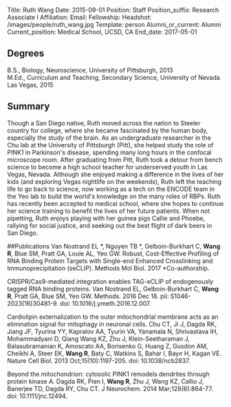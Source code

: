 Title: Ruth Wang
Date: 2015-09-01
Position: Staff
Position_suffix: Research Associate I
Affiliation:
Email: 
Fellowship:
Headshot: /images/people/ruth_wang.jpg
Template: person
Alumni_or_current: Alumni
Current_position: Medical School, UCSD, CA
End_date: 2017-05-01
<!-- Status: draft -->

## Degrees
B.S., Biology, Neuroscience, University of Pittsburgh, 2013   
M.Ed., Curriculum and Teaching, Secondary Science, University of Nevada Las Vegas, 2015  

## Summary
Though a San Diego native, Ruth moved across the nation to Steeler country for college, where she became fascinated by the human body, especially the study of the brain. As an undergraduate researcher in the Chu lab at the University of Pittsburgh (Pitt), she helped study the role of PINK1 in Parkinson's disease, spending many long hours in the confocal microscope room. After graduating from Pitt, Ruth took a detour from bench science to become a high school teacher for underserved youth in Las Vegas, Nevada. Although she enjoyed making a difference in the lives of her kids (and exploring Vegas nightlife on the weekends), Ruth left the teaching life to go back to science, now working as a tech on the ENCODE team in the Yeo lab to build the world's knowledge on the many roles of RBPs. Ruth has recently been accepted to medical school, where she hopes to continue her science training to benefit the lives of her future patients. When not pipetting, Ruth enjoys playing with her guinea pigs Callie and Phoebe, rallying for social justice, and seeking out the best flight of dark beers in San Diego. 

##Publications
Van Nostrand EL *, Nguyen TB *, Gelboin-Burkhart C, **Wang R**, Blue SM, Pratt GA, Louie AL, Yeo GW. Robust, Cost-Effective Profiling of RNA Binding Protein Targets
with Single-end Enhanced Crosslinking and Immunoprecipitation (seCLIP). Methods Mol Biol. 2017  *Co-authorship.

CRISPR/Cas9-mediated integration enables TAG-eCLIP of endogenously tagged RNA binding proteins. Van Nostrand EL, Gelboin-Burkhart C, **Wang R**, Pratt GA, Blue SM, Yeo GW. Methods. 2016 Dec 18. pii: S1046-2023(16)30481-9. doi: 10.1016/j.ymeth.2016.12.007.

Cardiolipin externalization to the outer mitochondrial membrane acts as an elimination signal for mitophagy in neuronal cells. Chu CT, Ji J, Dagda RK, Jiang JF, Tyurina YY, Kapralov AA, Tyurin VA, Yanamala N, Shrivastava IH, Mohammadyani D, Qiang Wang KZ, Zhu J, Klein-Seetharaman J, Balasubramanian K, Amoscato AA, Borisenko G, Huang Z, Gusdon AM, Cheikhi A, Steer EK, **Wang R**, Baty C, Watkins S, Bahar I, Bayır H, Kagan VE. Nature Cell Biol. 2013 Oct;15(10):1197-205. doi: 10.1038/ncb2837.


Beyond the mitochondrion: cytosolic PINK1 remodels dendrites through protein kinase A. Dagda RK, Pien I, **Wang R**, Zhu J, Wang KZ, Callio J, Banerjee TD, Dagda RY, Chu CT. J Neurochem. 2014 Mar;128(6):864-77. doi: 10.1111/jnc.12494.